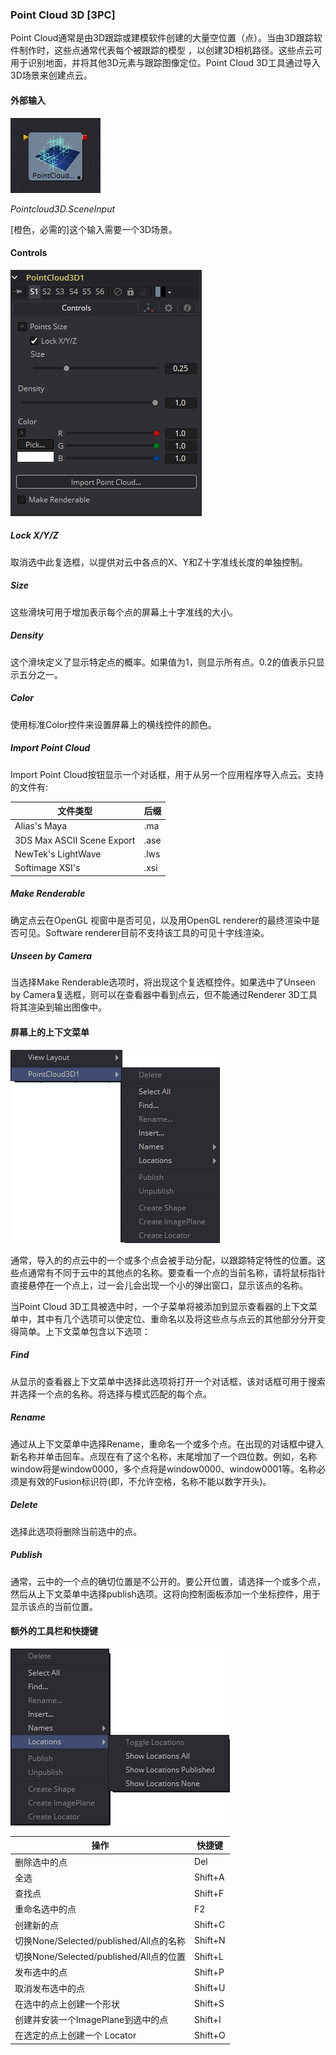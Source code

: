 ### Point Cloud 3D [3PC]

Point Cloud通常是由3D跟踪或建模软件创建的大量空位置（点）。当由3D跟踪软件制作时，这些点通常代表每个被跟踪的模型 ，以创建3D相机路径。这些点云可用于识别地面，并将其他3D元素与跟踪图像定位。Point Cloud 3D工具通过导入3D场景来创建点云。

#### 外部输入

 ![3PC_tilr](images/3PC_tilr.jpg)

*Pointcloud3D.SceneInput* 

[橙色，必需的]这个输入需要一个3D场景。

#### Controls

![3PC_Controls](images/3PC_Controls.png)

##### Lock X/Y/Z

取消选中此复选框，以提供对云中各点的X、Y和Z十字准线长度的单独控制。

##### Size

这些滑块可用于增加表示每个点的屏幕上十字准线的大小。

##### Density

这个滑块定义了显示特定点的概率。如果值为1，则显示所有点。0.2的值表示只显示五分之一。

##### Color

使用标准Color控件来设置屏幕上的横线控件的颜色。

##### Import Point Cloud

Import Point Cloud按钮显示一个对话框，用于从另一个应用程序导入点云。支持的文件有:

| 文件类型                   | 后缀 |
| -------------------------- | ---- |
| Alias's Maya               | .ma  |
| 3DS Max ASCII Scene Export | .ase |
| NewTek's LightWave         | .lws |
| Softimage XSI's            | .xsi |

##### Make Renderable

确定点云在OpenGL 视窗中是否可见，以及用OpenGL renderer的最终渲染中是否可见。Software renderer目前不支持该工具的可见十字线渲染。

##### Unseen by Camera

当选择Make Renderable选项时，将出现这个复选框控件。如果选中了Unseen by Camera复选框，则可以在查看器中看到点云，但不能通过Renderer 3D工具将其渲染到输出图像中。

#### 屏幕上的上下文菜单

![3PC_OnscreenContextualMenu](images/3PC_OnscreenContextualMenu.png)

通常，导入的的点云中的一个或多个点会被手动分配，以跟踪特定特性的位置。这些点通常有不同于云中的其他点的名称。要查看一个点的当前名称，请将鼠标指针直接悬停在一个点上，过一会儿会出现一个小的弹出窗口，显示该点的名称。

当Point Cloud 3D工具被选中时，一个子菜单将被添加到显示查看器的上下文菜单中，其中有几个选项可以使定位、重命名以及将这些点与点云的其他部分分开变得简单。上下文菜单包含以下选项：

##### Find

从显示的查看器上下文菜单中选择此选项将打开一个对话框，该对话框可用于搜索并选择一个点的名称。将选择与模式匹配的每个点。

##### Rename

通过从上下文菜单中选择Rename，重命名一个或多个点。在出现的对话框中键入新名称并单击回车。点现在有了这个名称，末尾增加了一个四位数。例如，名称window将是window0000，多个点将是window0000、window0001等。名称必须是有效的Fusion标识符(即，不允许空格，名称不能以数字开头)。

##### Delete

选择此选项将删除当前选中的点。

##### Publish

通常，云中的一个点的确切位置是不公开的。要公开位置，请选择一个或多个点，然后从上下文菜单中选择publish选项。这将向控制面板添加一个坐标控件，用于显示该点的当前位置。

#### 额外的工具栏和快捷键

![3PC_AdditionalToolbarAndShortcuts](images/3PC_AdditionalToolbarAndShortcuts.png)

| 操作                                    | 快捷键  |
| --------------------------------------- | ------- |
| 删除选中的点                            | Del     |
| 全选                                    | Shift+A |
| 查找点                                  | Shift+F |
| 重命名选中的点                          | F2      |
| 创建新的点                              | Shift+C |
| 切换None/Selected/published/All点的名称 | Shift+N |
| 切换None/Selected/published/All点的位置 | Shift+L |
| 发布选中的点                            | Shift+P |
| 取消发布选中的点                        | Shift+U |
| 在选中的点上创建一个形状                | Shift+S |
| 创建并安装一个ImagePlane到选中的点      | Shift+I |
| 在选定的点上创建一个 Locator            | Shift+O |


